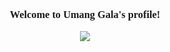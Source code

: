<head>
    <link href='https://fonts.googleapis.com/css?family=Fira Code' rel='stylesheet'>
</head>

<h3 align="center" style="font-family:'Fira Code';">
    Welcome to Umang Gala's profile!
</h3>

<!-- Typing svg -->
<p align="center">
    <a href="">
        <!-- Typing SVG by DenverCoder1 - https://github.com/DenverCoder1/readme-typing-svg -->
        <!-- TODO: create the html/js/css repo typing-svg> -->
        <img src="https://readme-typing-svg.herokuapp.com?lines=Senior+Software+Architect;Experienced+Software+Engineer;9%2B+Years+of+coding+experience;Always+learning+new+things&font=Fira%20Code&center=true&width=440&height=45&color=f75c7e&vCenter=true&size=22">
    </a>
</p>
